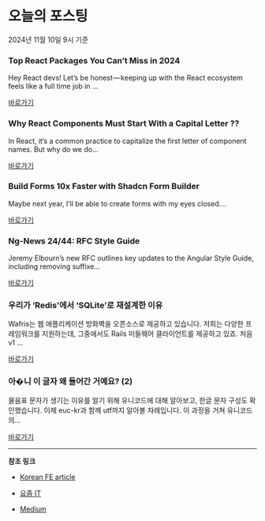 # 오늘의 포스팅 
2024년 11월 10일 9시 기준 

### Top React Packages You Can’t Miss in 2024 

 Hey React devs! Let’s be honest — keeping up with the React ecosystem feels like a full time job in ... 

 [바로가기](https://medium.com/m/signin?actionUrl=https%3A%2F%2Fmedium.com%2F_%2Fbookmark%2Fp%2Ff0646e43ce23&operation=register&redirect=https%3A%2F%2Fmedium.com%2F%40charu.sharma517%2Ftop-react-packages-you-cant-miss-in-2024-f0646e43ce23&source=---recommended_stories---frontend---0-84----------------bookmark_preview----6ddb0846_5a41_461e_98e4_e55dba29f733-------) 

### Why React Components Must Start With a Capital Letter ?? 

 In React, it’s a common practice to capitalize the first letter of component names. But why do we do... 

 [바로가기](https://medium.com/m/signin?actionUrl=https%3A%2F%2Fmedium.com%2F_%2Fbookmark%2Fp%2Fc7e852922ced&operation=register&redirect=https%3A%2F%2Fmedium.com%2F%40ptamit7826%2Fwhy-react-components-must-start-with-a-capital-letter-c7e852922ced&source=---recommended_stories---reactjs---0-84----------------bookmark_preview----0c662855_f2e1_4d64_a575_a5653c029019-------) 

### Build Forms 10x Faster with Shadcn Form Builder 

 Maybe next year, I’ll be able to create forms with my eyes closed.... 

 [바로가기](https://medium.com/m/signin?actionUrl=https%3A%2F%2Fmedium.com%2F_%2Fbookmark%2Fp%2F1aa7313d598a&operation=register&redirect=https%3A%2F%2Fmedium.com%2Fremote-working-id%2Fbuild-forms-10x-faster-with-shadcn-form-builder-1aa7313d598a&source=---recommended_stories---nextjs---0-84----------------bookmark_preview----aa7c7c0b_fc7b_445c_9027_0d77fb3edd9b-------) 

### Ng-News 24/44: RFC Style Guide 

 Jeremy Elbourn’s new RFC outlines key updates to the Angular Style Guide, including removing suffixe... 

 [바로가기](https://medium.com/m/signin?actionUrl=https%3A%2F%2Fmedium.com%2F_%2Fbookmark%2Fp%2Fcd0132e22d38&operation=register&redirect=https%3A%2F%2Fmedium.com%2Fng-news%2Fng-news-24-44-rfc-style-guide-cd0132e22d38&source=---recommended_stories---front_end_development---0-84----------------bookmark_preview----90f04cc3_7716_4a32_aa4b_27d0fc1a6f75-------) 

### 우리가 ‘Redis’에서 ‘SQLite’로 재설계한 이유 

 Wafris는 웹 애플리케이션 방화벽을 오픈소스로 제공하고 있습니다. 저희는 다양한 프레임워크를 지원하는데, 그중에서도 Rails 미들웨어 클라이언트를 제공하고 있죠. 처음 v1 ... 

 [바로가기](https://yozm.wishket.com/magazine/detail/2838/) 

### 아�니 이 글자 왜 들어간 거예요? (2) 

 물음표 문자가 생기는 이유를 알기 위해 유니코드에 대해 알아보고, 한글 문자 구성도 확인했습니다. 이제 euc-kr과 함께 utf까지 알아볼 차례입니다. 이 과정을 거쳐 유니코드의... 

 [바로가기](https://yozm.wishket.com/magazine/detail/2837/) 

---

**참조 링크**

- [Korean FE article](https://kofearticle.substack.com) 

- [요즘 IT](https://yozm.wishket.com/magazine) 

- [Medium](https://medium.com) 

